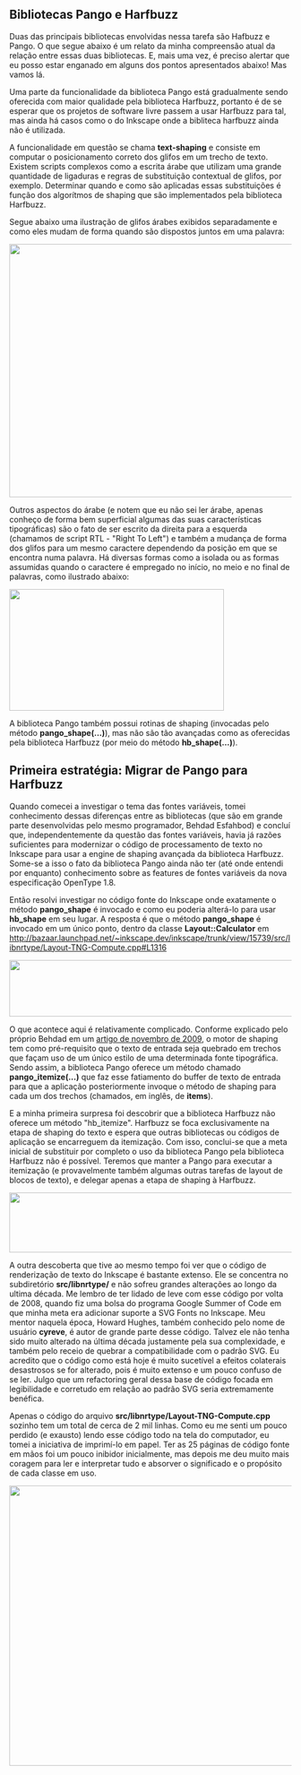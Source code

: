 ## Bibliotecas Pango e Harfbuzz

Duas das principais bibliotecas envolvidas nessa tarefa são Hafbuzz e Pango. O que segue abaixo é um relato da minha compreensão atual da relação entre essas duas bibliotecas. E, mais uma vez, é preciso alertar que eu posso estar enganado em alguns dos pontos apresentados abaixo! Mas vamos lá.

Uma parte da funcionalidade da biblioteca Pango está gradualmente sendo oferecida com maior qualidade pela biblioteca Harfbuzz, portanto é de se esperar que os projetos de software livre passem a usar Harfbuzz para tal, mas ainda há casos como o do Inkscape onde a bibliteca harfbuzz ainda não é utilizada.

A funcionalidade em questão se chama **text-shaping** e consiste em computar o posicionamento correto dos glifos em um trecho de texto. Existem scripts complexos como a escrita árabe que utilizam uma grande quantidade de ligaduras e regras de substituição contextual de glifos, por exemplo. Determinar quando e como são aplicadas essas
substituições é função dos algorítmos de shaping que são implementados pela biblioteca Harfbuzz.

Segue abaixo uma ilustração de glifos árabes exibidos separadamente e como eles mudam de forma quando são dispostos juntos em uma palavra:

<img src="/uploads/default/original/1X/863eac41d87d8ebbe8953d15438edc5421d32c90.png" width="532" height="452">

Outros aspectos do árabe (e notem que eu não sei ler árabe, apenas conheço de forma bem superficial algumas das suas  características tipográficas) são o fato de ser escrito da direita para a esquerda (chamamos de script RTL - "Right To Left") e também a mudança de forma dos glifos para um mesmo caractere dependendo da posição em que se encontra numa palavra. Há diversas formas como a isolada ou as formas assumidas quando o caractere é empregado no início, no meio e no final de palavras, como ilustrado abaixo:

<img src="/uploads/default/original/1X/8c9a998c1cccffd2580a101389dcd1a9fcb4791b.png" width="383" height="217">

A biblioteca Pango também possui rotinas de shaping (invocadas pelo método **pango_shape(...)**), mas não são tão avançadas como as oferecidas pela biblioteca Harfbuzz (por meio do método **hb_shape(...)**).

## Primeira estratégia: Migrar de Pango para Harfbuzz

Quando comecei a investigar o tema das fontes variáveis, tomei conhecimento dessas diferenças entre as bibliotecas (que são em grande parte desenvolvidas pelo mesmo programador, Behdad Esfahbod) e concluí que, independentemente da questão das fontes variáveis, havia já razões suficientes para modernizar o código de processamento de texto no Inkscape para usar a engine de shaping avançada da biblioteca Harfbuzz. Some-se a isso o fato da biblioteca Pango ainda não ter (até onde entendi por enquanto) conhecimento sobre as features de fontes variáveis da nova especificação OpenType 1.8.

Então resolvi investigar no código fonte do Inkscape onde exatamente o método **pango_shape** é invocado e como eu poderia alterá-lo para usar **hb_shape** em seu lugar. A resposta é que o método **pango_shape** é invocado em um único ponto, dentro da classe **Layout::Calculator** em http://bazaar.launchpad.net/~inkscape.dev/inkscape/trunk/view/15739/src/libnrtype/Layout-TNG-Compute.cpp#L1316

<img src="/uploads/default/original/1X/ac88ff40e34ff8c20baa57904855c038a2bcce63.png" width="690" height="101">

O que acontece aqui é relativamente complicado. Conforme explicado pelo próprio Behdad em um [artigo de novembro de 2009](http://mces.blogspot.com.br/2009/11/pango-vs-harfbuzz.html), o motor de shaping tem como pré-requisito que o texto de entrada seja quebrado em trechos que façam uso de um único estilo de uma determinada fonte tipográfica. Sendo assim, a biblioteca Pango oferece um método chamado **pango_itemize(...)** que faz esse fatiamento do buffer de texto de entrada para que a aplicação posteriormente invoque o método de shaping para cada um dos trechos (chamados, em inglês, de **items**).

E a minha primeira surpresa foi descobrir que a biblioteca Harfbuzz não oferece um método "hb_itemize". Harfbuzz se foca exclusivamente na etapa de shaping do texto e espera que outras bibliotecas ou códigos de aplicação se encarreguem da itemização. Com isso, conclui-se que a meta inicial de substituir por completo o uso da biblioteca Pango pela biblioteca Harfbuzz não é possível. Teremos que manter a Pango para executar a itemização (e provavelmente também algumas outras tarefas de layout de blocos de texto), e delegar apenas a etapa de shaping à Harfbuzz.

<img src="/uploads/default/original/1X/19bcadd97ad9500e202889d1b71eb4f85f86cb67.png" width="690" height="107">

A outra descoberta que tive ao mesmo tempo foi ver que o código de renderização de texto do Inkscape é bastante extenso. Ele se concentra no subdiretório **src/libnrtype/** e não sofreu grandes alterações ao longo da ultima década. Me lembro de ter lidado de leve com esse código por volta de 2008, quando fiz uma bolsa do programa Google Summer of Code em que minha meta era adicionar suporte a SVG Fonts no Inkscape. Meu mentor naquela época, Howard Hughes, também conhecido pelo nome de usuário **cyreve**, é autor de grande parte desse código. Talvez ele não tenha sido muito alterado na última década justamente pela sua complexidade, e também pelo receio de quebrar a compatibilidade com o padrão SVG. Eu acredito que o código como está hoje é muito sucetível a efeitos colaterais desastrosos se for alterado, pois é muito extenso e um pouco confuso de se ler. Julgo que um refactoring geral dessa base de código focada em legibilidade e corretudo em relação ao padrão SVG seria extremamente benéfica.

Apenas o código do arquivo **src/libnrtype/Layout-TNG-Compute.cpp** sozinho tem um total de  cerca de 2 mil linhas. Como eu me senti um pouco perdido (e exausto) lendo esse código todo na tela do computador, eu tomei a iniciativa de imprimí-lo em papel. Ter as 25 páginas de código fonte em mãos foi um pouco inibidor inicialmente, mas depois me deu muito mais coragem para ler e interpretar tudo e absorver o significado e o propósito de cada classe em uso.

<img src="/uploads/default/original/1X/96bd91cc8e10f0474778d63be93f26d7ea4a9229.jpg" width="636" height="500">
